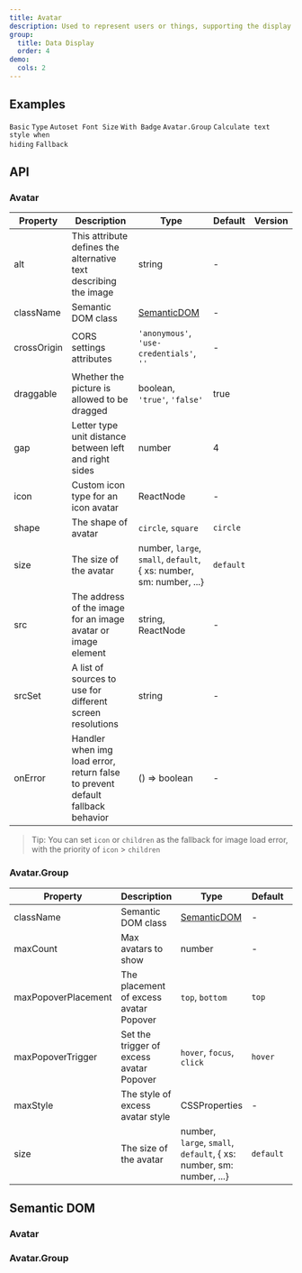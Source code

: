 ```yaml
---
title: Avatar
description: Used to represent users or things, supporting the display of images, icons, or characters.
group:
  title: Data Display
  order: 4
demo:
  cols: 2
---
```


## Examples

<!-- prettier-ignore -->
<code src="./demo/basic.tsx">Basic</code>
<code src="./demo/type.tsx">Type</code>
<code src="./demo/dynamic.tsx">Autoset Font Size</code>
<code src="./demo/badge.tsx">With Badge</code>
<code src="./demo/group.tsx">Avatar.Group</code> 
<code src="./demo/toggle.tsx" debug>Calculate text style when hiding</code> 
<code src="./demo/fallback.tsx" debug>Fallback</code>

## API

### Avatar

| Property | Description | Type | Default | Version |
| --- | --- | --- | --- | --- |
| alt | This attribute defines the alternative text describing the image | string | - |  |
| className | Semantic DOM class | [SemanticDOM](#avatar-1) | - |  |
| crossOrigin | CORS settings attributes | `'anonymous'`, `'use-credentials'`, `''` | - |  |
| draggable | Whether the picture is allowed to be dragged | boolean, `'true'`, `'false'` | true |  |
| gap | Letter type unit distance between left and right sides | number | 4 |  |
| icon | Custom icon type for an icon avatar | ReactNode | - |  |
| shape | The shape of avatar | `circle`, `square` | `circle` |  |
| size | The size of the avatar | number, `large`, `small`, `default`, { xs: number, sm: number, ...} | `default` |  |
| src | The address of the image for an image avatar or image element | string, ReactNode | - |  |
| srcSet | A list of sources to use for different screen resolutions | string | - |  |
| onError | Handler when img load error, return false to prevent default fallback behavior | () => boolean | - |  |

> Tip: You can set `icon` or `children` as the fallback for image load error, with the priority of `icon` > `children`

### Avatar.Group

| Property | Description | Type | Default | Version |
| --- | --- | --- | --- | --- |
| className | Semantic DOM class | [SemanticDOM](#avatargroup-1) | - |  |
| maxCount | Max avatars to show | number | - |  |
| maxPopoverPlacement | The placement of excess avatar Popover | `top`, `bottom` | `top` |  |
| maxPopoverTrigger | Set the trigger of excess avatar Popover | `hover`, `focus`, `click` | `hover` |  |
| maxStyle | The style of excess avatar style | CSSProperties | - |  |
| size | The size of the avatar | number, `large`, `small`, `default`, { xs: number, sm: number, ...} | `default` |  |

## Semantic DOM

### Avatar

<code src="./demo/_semantic_basic.tsx" simplify></code>

### Avatar.Group

<code src="./demo/_semantic_group.tsx" simplify></code>
